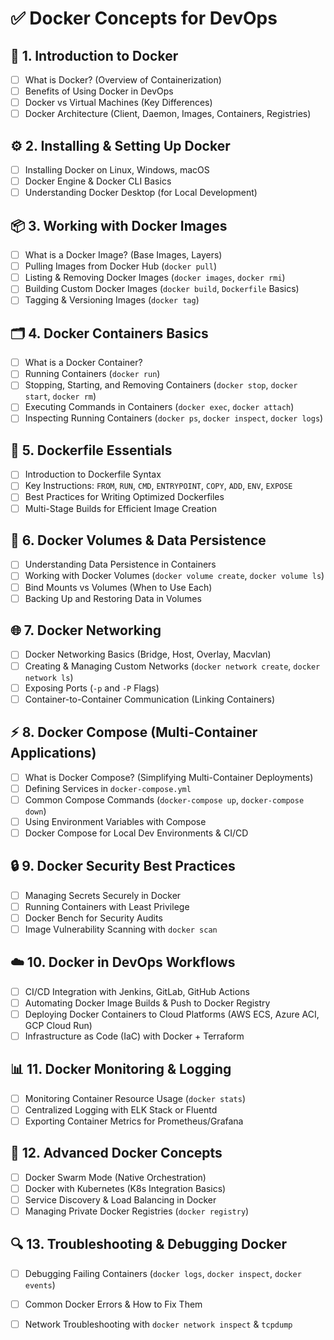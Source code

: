 # ✅ Docker Concepts for DevOps

## 🚀 **1. Introduction to Docker**
- [ ] What is Docker? (Overview of Containerization)
- [ ] Benefits of Using Docker in DevOps
- [ ] Docker vs Virtual Machines (Key Differences)
- [ ] Docker Architecture (Client, Daemon, Images, Containers, Registries)

## ⚙️ **2. Installing & Setting Up Docker**
- [ ] Installing Docker on Linux, Windows, macOS
- [ ] Docker Engine & Docker CLI Basics
- [ ] Understanding Docker Desktop (for Local Development)

## 📦 **3. Working with Docker Images**
- [ ] What is a Docker Image? (Base Images, Layers)
- [ ] Pulling Images from Docker Hub (`docker pull`)
- [ ] Listing & Removing Docker Images (`docker images`, `docker rmi`)
- [ ] Building Custom Docker Images (`docker build`, `Dockerfile` Basics)
- [ ] Tagging & Versioning Images (`docker tag`)

## 🗂️ **4. Docker Containers Basics**
- [ ] What is a Docker Container?
- [ ] Running Containers (`docker run`)
- [ ] Stopping, Starting, and Removing Containers (`docker stop`, `docker start`, `docker rm`)
- [ ] Executing Commands in Containers (`docker exec`, `docker attach`)
- [ ] Inspecting Running Containers (`docker ps`, `docker inspect`, `docker logs`)

## 📜 **5. Dockerfile Essentials**
- [ ] Introduction to Dockerfile Syntax
- [ ] Key Instructions: `FROM`, `RUN`, `CMD`, `ENTRYPOINT`, `COPY`, `ADD`, `ENV`, `EXPOSE`
- [ ] Best Practices for Writing Optimized Dockerfiles
- [ ] Multi-Stage Builds for Efficient Image Creation

## 🔗 **6. Docker Volumes & Data Persistence**
- [ ] Understanding Data Persistence in Containers
- [ ] Working with Docker Volumes (`docker volume create`, `docker volume ls`)
- [ ] Bind Mounts vs Volumes (When to Use Each)
- [ ] Backing Up and Restoring Data in Volumes

## 🌐 **7. Docker Networking**
- [ ] Docker Networking Basics (Bridge, Host, Overlay, Macvlan)
- [ ] Creating & Managing Custom Networks (`docker network create`, `docker network ls`)
- [ ] Exposing Ports (`-p` and `-P` Flags)
- [ ] Container-to-Container Communication (Linking Containers)

## ⚡ **8. Docker Compose (Multi-Container Applications)**
- [ ] What is Docker Compose? (Simplifying Multi-Container Deployments)
- [ ] Defining Services in `docker-compose.yml`
- [ ] Common Compose Commands (`docker-compose up`, `docker-compose down`)
- [ ] Using Environment Variables with Compose
- [ ] Docker Compose for Local Dev Environments & CI/CD

## 🔒 **9. Docker Security Best Practices**
- [ ] Managing Secrets Securely in Docker
- [ ] Running Containers with Least Privilege
- [ ] Docker Bench for Security Audits
- [ ] Image Vulnerability Scanning with `docker scan`

## ☁️ **10. Docker in DevOps Workflows**
- [ ] CI/CD Integration with Jenkins, GitLab, GitHub Actions
- [ ] Automating Docker Image Builds & Push to Docker Registry
- [ ] Deploying Docker Containers to Cloud Platforms (AWS ECS, Azure ACI, GCP Cloud Run)
- [ ] Infrastructure as Code (IaC) with Docker + Terraform

## 📊 **11. Docker Monitoring & Logging**
- [ ] Monitoring Container Resource Usage (`docker stats`)
- [ ] Centralized Logging with ELK Stack or Fluentd
- [ ] Exporting Container Metrics for Prometheus/Grafana

## 🔄 **12. Advanced Docker Concepts**
- [ ] Docker Swarm Mode (Native Orchestration)
- [ ] Docker with Kubernetes (K8s Integration Basics)
- [ ] Service Discovery & Load Balancing in Docker
- [ ] Managing Private Docker Registries (`docker registry`)

## 🔍 **13. Troubleshooting & Debugging Docker**
- [ ] Debugging Failing Containers (`docker logs`, `docker inspect`, `docker events`)
- [ ] Common Docker Errors & How to Fix Them
- [ ] Network Troubleshooting with `docker network inspect` & `tcpdump`


